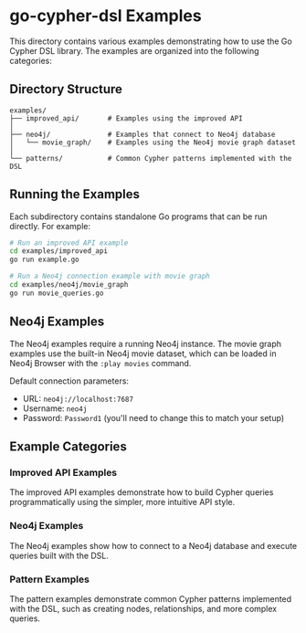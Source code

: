 # go-cypher-dsl Examples

This directory contains various examples demonstrating how to use the Go Cypher DSL library. The examples are organized into the following categories:

## Directory Structure

```
examples/
├── improved_api/       # Examples using the improved API
│
├── neo4j/              # Examples that connect to Neo4j database
│   └── movie_graph/    # Examples using the Neo4j movie graph dataset
│
└── patterns/           # Common Cypher patterns implemented with the DSL
```

## Running the Examples

Each subdirectory contains standalone Go programs that can be run directly. For example:

```bash
# Run an improved API example
cd examples/improved_api
go run example.go

# Run a Neo4j connection example with movie graph
cd examples/neo4j/movie_graph
go run movie_queries.go
```

## Neo4j Examples

The Neo4j examples require a running Neo4j instance. The movie graph examples use the built-in Neo4j movie dataset, which can be loaded in Neo4j Browser with the `:play movies` command.

Default connection parameters:
- URL: `neo4j://localhost:7687` 
- Username: `neo4j`
- Password: `Password1` (you'll need to change this to match your setup)

## Example Categories

### Improved API Examples

The improved API examples demonstrate how to build Cypher queries programmatically using the simpler, more intuitive API style.

### Neo4j Examples

The Neo4j examples show how to connect to a Neo4j database and execute queries built with the DSL.

### Pattern Examples

The pattern examples demonstrate common Cypher patterns implemented with the DSL, such as creating nodes, relationships, and more complex queries. 